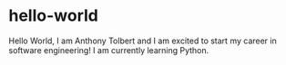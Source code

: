 # hello-world
Hello World, I am Anthony Tolbert and I am excited to start my career in software engineering!  I am currently learning Python.
